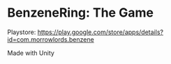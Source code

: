 # BenzeneRing: The Game

Playstore: https://play.google.com/store/apps/details?id=com.morrowlords.benzene

Made with Unity
